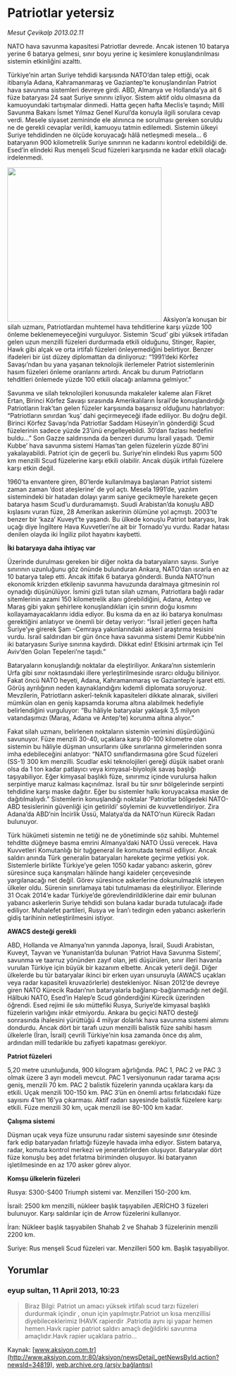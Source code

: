# Patriotlar yetersiz

*Mesut Çevikalp 2013.02.11*

<div class="news-detail-text-todays">
 <div>
 </div>
 <div>
 </div>
 <div id="newsSpot">
  <font class="detail-spot">
   NATO hava savunma kapasitesi Patriotlar devrede. Ancak istenen 10 batarya yerine 6 batarya gelmesi, sınır boyu yerine iç kesimlere konuşlandırılması sistemin etkinliğini azalttı.
  </font>
 </div>
 <div id="newsText">
  <font class="detail-text">
   <p>
    Türkiye’nin artan Suriye tehdidi karşısında NATO’dan talep ettiği, ocak itibarıyla Adana, Kahramanmaraş ve Gaziantep’te konuşlandırılan Patriot hava savunma sistemleri devreye girdi. ABD, Almanya ve Hollanda’ya ait 6 füze bataryası 24 saat Suriye sınırını izliyor. Sistem aktif oldu olmasına da kamuoyundaki tartışmalar dinmedi. Hatta geçen hafta Meclis’e taşındı; Millî Savunma Bakanı İsmet Yılmaz Genel Kurul’da konuyla ilgili sorulara cevap verdi. Mesele siyaset zemininde ele alınınca ne sorulması gereken soruldu ne de gerekli cevaplar verildi, kamuoyu tatmin edilemedi. Sistemin ülkeyi Suriye tehdidinden ne ölçüde koruyacağı hâlâ netleşmedi mesela… 6 bataryanın 900 kilometrelik Suriye sınırının ne kadarını kontrol edebildiği de. Esed’in elindeki Rus menşeli Scud füzeleri karşısında ne kadar etkili olacağı irdelenmedi.
   </p>
   <p>
    <img alt="" height="350" src="http://web.archive.org/web/20130902031600im_/http://medya.aksiyon.com.tr/aksiyon/2013/02/11/patriot.jpg">
     Aksiyon’a konuşan bir silah uzmanı, Patriotlardan muhtemel hava tehditlerine karşı yüzde 100 önleme beklenemeyeceğini vurguluyor. Sistemin ‘Scud’ gibi yüksek irtifadan gelen uzun menzilli füzeleri durdurmada etkili olduğunu, Stinger, Rapier, Hawk gibi alçak ve orta irtifalı füzeleri önleyemediğini belirtiyor. Benzer ifadeleri bir üst düzey diplomattan da dinliyoruz: “1991’deki Körfez Savaşı’ndan bu yana yaşanan teknolojik ilerlemeler Patriot sistemlerinin hasım füzeleri önleme oranlarını artırdı. Ancak bu durum Patriotların tehditleri önlemede yüzde 100 etkili olacağı anlamına gelmiyor.”
    </img>
   </p>
   <p>
    Savunma ve silah teknolojileri konusunda makaleler kaleme alan Fikret Ertan, Birinci Körfez Savaşı sırasında Amerikalıların İsrail’de konuşlandırdığı Patriotların Irak’tan gelen füzeler karşısında başarısız olduğunu hatırlatıyor: “Patriotların sınırdan ‘kuş’ dahi geçirmeyeceği ifade ediliyor. Bu doğru değil. Birinci Körfez Savaşı’nda Patriotlar Saddam Hüseyin’in gönderdiği Scud füzelerinin sadece yüzde 23’ünü engelleyebildi. 30’dan fazlası hedefini buldu…” Son Gazze saldırısında da benzeri durumu İsrail yaşadı. ‘Demir Kubbe’ hava savunma sistemi Hamas’tan gelen füzelerin yüzde 80’ini yakalayabildi. Patriot için de geçerli bu. Suriye’nin elindeki Rus yapımı 500 km menzilli Scud füzelerine karşı etkili olabilir. Ancak düşük irtifalı füzelere karşı etkin değil.
   </p>
   <p>
    1960’ta envantere giren, 80’lerde kullanılmaya başlanan Patriot sistemi zaman zaman ‘dost ateşlerine’ de yol açtı. Mesela 1991’de, yazılım sistemindeki bir hatadan dolayı yarım saniye gecikmeyle harekete geçen batarya hasım Scud’u durduramamıştı. Suudi Arabistan’da konuşlu ABD kışlasını vuran füze, 28 Amerikan askerinin ölümüne yol açmıştı. 2003’te benzer bir ‘kaza’ Kuveyt’te yaşandı. Bu ülkede konuşlu Patriot bataryası, Irak uçağı diye İngiltere Hava Kuvvetleri’ne ait bir Tornado’yu vurdu. Radar hatası denilen olayda iki İngiliz pilot hayatını kaybetti.
   </p>
   <p>
    <strong>
     İki bataryaya daha ihtiyaç var
    </strong>
   </p>
   <p>
    Üzerinde durulması gereken bir diğer nokta da bataryaların sayısı. Suriye sınırının uzunluğunu göz önünde bulunduran Ankara, NATO’dan ısrarla en az 10 batarya talep etti. Ancak ittifak 6 batarya gönderdi. Bunda NATO’nun ekonomik krizden etkilenip savunma havuzunda daralmaya gitmesinin rol oynadığı düşünülüyor. İsmini gizli tutan silah uzmanı, Patriotlara bağlı radar sitemlerinin azami 150 kilometrelik alanı görebildiğini, Adana, Antep ve Maraş gibi yakın şehirlere konuşlandıkları için sınırın doğu kısmını kollayamayacaklarını iddia ediyor. Bu kısma da en az iki batarya konulması gerektiğini anlatıyor ve önemli bir detay veriyor: “İsrail jetleri geçen hafta Suriye’ye girerek Şam -Cemraya yakınlarındaki askerî araştırma tesisini vurdu. İsrail saldırıdan bir gün önce hava savunma sistemi Demir Kubbe’nin iki bataryasını Suriye sınırına kaydırdı. Dikkat edin! Etkisini artırmak için Tel Aviv’den Golan Tepeleri’ne taşıdı.”
   </p>
   <p>
    Bataryaların konuşlandığı noktalar da eleştiriliyor. Ankara’nın sistemlerin Urfa gibi sınır noktasındaki illere yerleştirilmesinde ısrarcı olduğu biliniyor. Fakat öncü NATO heyeti, Adana, Kahramanmaraş ve Gaziantep’e işaret etti. Görüş ayrılığının neden kaynaklandığını kıdemli diplomata soruyoruz. Mevzilerin, Patriotların askerî-teknik kapasiteleri dikkate alınarak, sivilleri mümkün olan en geniş kapsamda koruma altına alabilmek hedefiyle belirlendiğini vurguluyor: “Bu hâliyle bataryalar yaklaşık 3,5 milyon vatandaşımızı (Maraş, Adana ve Antep’te) korunma altına alıyor.”
   </p>
   <p>
    Fakat silah uzmanı, belirlenen noktaların sistemin verimini düşürdüğünü savunuyor. Füze menzili 30-40, uçaklara karşı 80-100 kilometre olan sistemin bu hâliyle düşman unsurlarını ülke sınırlarına girmelerinden sonra imha edebileceğini anlatıyor: “NATO sınıflandırmasına göre Scud füzeleri (SS-1) 300 km menzilli. Scudlar eski teknolojileri gereği düşük isabet oranlı olsa da 1 ton kadar patlayıcı veya kimyasal-biyolojik savaş başlığı taşıyabiliyor. Eğer kimyasal başlıklı füze, sınırımız içinde vurulursa halkın serpintiye maruz kalması kaçınılmaz. İsrail bu tür sınır bölgelerinde serpinti tehdidine karşı maske dağıtır. Eğer bu sistemler halkı koruyacaksa maske de dağıtılmalıydı.” Sistemlerin konuşlandığı noktalar ‘Patriotlar bölgedeki NATO-ABD tesislerinin güvenliği için getirildi’ söylemini de kuvvetlendiriyor. Zira Adana’da ABD’nin İncirlik Üssü, Malatya’da da NATO’nun Kürecik Radarı bulunuyor.
   </p>
   <p>
    Türk hükümeti sistemin ne tetiği ne de yönetiminde söz sahibi. Muhtemel tehditte düğmeye basma emrini Almanya’daki NATO Üssü verecek. Hava Kuvvetleri Komutanlığı bir tuğgeneral ile komutada temsil ediliyor. Ancak saldırı anında Türk generalin bataryaları harekete geçirme yetkisi yok. Sistemlerle birlikte Türkiye’ye gelen 1050 kadar yabancı askerin, görev süresince suça karışmaları hâlinde hangi kaideler çerçevesinde yargılanacağı net değil. Görev süresince askerlerine dokunulmazlık isteyen ülkeler oldu. Sürenin sınırlamaya tabi tutulmaması da eleştiriliyor. Ellerinde 31 Ocak 2014’e kadar Türkiye’de görevlendirildiklerine dair emir bulunan yabancı askerlerin Suriye tehdidi son bulana kadar burada tutulacağı ifade ediliyor. Muhalefet partileri, Rusya ve İran’ı tedirgin eden yabancı askerlerin gidiş tarihinin netleştirilmesini istiyor.
   </p>
   <p>
    <strong>
     AWACS desteği gerekli
    </strong>
   </p>
   <p>
    ABD, Hollanda ve Almanya’nın yanında Japonya, İsrail, Suudi Arabistan, Kuveyt, Tayvan ve Yunanistan’da bulunan ‘Patriot Hava Savunma Sistemi’, savunma ve taarruz yönünden zayıf olan, jeti düşürülen, sınır illeri havanla vurulan Türkiye için büyük bir kazanım elbette. Ancak yeterli değil. Diğer ülkelerde bu tür bataryalar ikinci bir erken uyarı unsuruyla (AWACS uçakları veya radar kapasiteli kruvazörlerle) destekleniyor. Nisan 2012’de devreye giren NATO Kürecik Radarı’nın bataryalarla bağlanıp-bağlanmadığı net değil. Hâlbuki NATO, Esed’in Halep’e Scud gönderdiğini Kürecik üzerinden öğrendi. Esed rejimi ile sıkı müttefiki Rusya, Suriye’de kimyasal başlıklı füzelerin varlığını inkâr etmiyordu. Ankara bu geçici NATO desteği sonrasında ihalesini yürüttüğü 4 milyar dolarlık hava savunma sistemi alımını dondurdu. Ancak dört bir tarafı uzun menzilli balistik füze sahibi hasım ülkelerle (İran, İsrail) çevrili Türkiye’nin kısa zamanda önce dış alım, ardından millî tedarikle bu zafiyeti kapatması gerekiyor.
   </p>
   <p>
    <strong>
     Patriot füzeleri
    </strong>
   </p>
   <p>
    5,20 metre uzunluğunda, 900 kilogram ağırlığında. PAC 1, PAC 2 ve PAC 3 olmak üzere 3 ayrı modeli mevcut. PAC 1 versiyonunun radar tarama açısı geniş, menzili 70 km. PAC 2 balistik füzelerin yanında uçaklara karşı da etkili. Uçak menzili 100-150 km. PAC 3’ün en önemli artısı fırlatıcıdaki füze sayısını 4’ten 16’ya çıkarması. Aktif radarı sayesinde balistik füzelere karşı etkili. Füze menzili 30 km, uçak menzili ise 80-100 km kadar.
   </p>
   <p>
    <strong>
     Çalışma sistemi
    </strong>
   </p>
   <p>
    Düşman uçak veya füze unsurunu radar sistemi sayesinde sınır ötesinde fark edip bataryadan fırlattığı füzeyle havada imha ediyor. Sistem batarya, radar, komuta kontrol merkezi ve jeneratörlerden oluşuyor. Bataryalar dört füze konuşlu beş adet fırlatma biriminden oluşuyor. İki bataryanın işletilmesinde en az 170 asker görev alıyor.
   </p>
   <p>
    <strong>
     Komşu ülkelerin füzeleri
    </strong>
   </p>
   <p>
    Rusya: S300-S400 Triumph sistemi var. Menzilleri 150-200 km.
   </p>
   <p>
    İsrail: 2500 km menzilli, nükleer başlık taşıyabilen JERİCHO 3 füzeleri bulunuyor. Karşı saldırılar için de Arrow füzelerini kullanıyor.
   </p>
   <p>
    İran: Nükleer başlık taşıyabilen Shahab 2 ve Shahab 3 füzelerinin menzili 2200 km.
   </p>
   <p>
    Suriye: Rus menşeli Scud füzeleri var. Menzilleri 500 km. Başlık taşıyabiliyor.
   </p>
  </font>
 </div>
 <div>
 </div>
 <div>
 </div>
</div>


## Yorumlar

### eyup sultan, 11 April 2013, 10:23
> Biraz Bilgi: Patriot un amacı yüksek irtifalı scud tarzı füzeleri durdurmak içindir , onun için yapılmıştır.Patriot un kısa menzillisi diyebileceklerimiz IHAVK rapierdir .Patriotla aynı işi yapar hemen hemen.Havk rapier patriot saldırı amaçlı değildirki savunma amaçlıdır.Havk rapier  uçaklara patrio...

Kaynak: [www.aksiyon.com.tr](http://www.aksiyon.com.tr:80/aksiyon/newsDetail_getNewsById.action?newsId=34819), [web.archive.org (arşiv bağlantısı)](http://web.archive.org/web/20130902031600/http://www.aksiyon.com.tr:80/aksiyon/newsDetail_getNewsById.action?newsId=34819)
